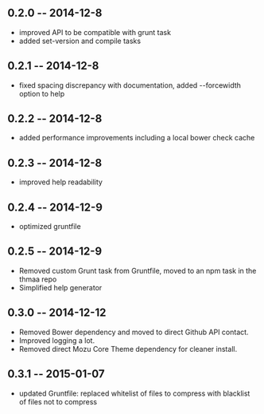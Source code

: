## 0.2.0 -- 2014-12-8

 - improved API to be compatible with grunt task
 - added set-version and compile tasks

## 0.2.1 -- 2014-12-8

 - fixed spacing discrepancy with documentation, added --forcewidth option to help

## 0.2.2 -- 2014-12-8

 - added performance improvements including a local bower check cache

## 0.2.3 -- 2014-12-8

 - improved help readability

## 0.2.4 -- 2014-12-9

 - optimized gruntfile

## 0.2.5 -- 2014-12-9

 - Removed custom Grunt task from Gruntfile, moved to an npm task in the thmaa repo
 - Simplified help generator

## 0.3.0 -- 2014-12-12

 - Removed Bower dependency and moved to direct Github API contact.
 - Improved logging a lot.
 - Removed direct Mozu Core Theme dependency for cleaner install.

## 0.3.1 -- 2015-01-07

 - updated Gruntfile: replaced whitelist of files to compress with blacklist of files not to compress